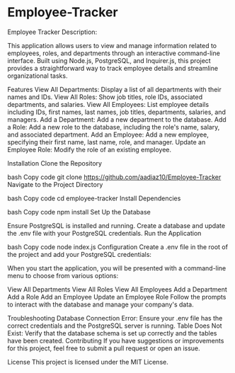 # Employee-Tracker
Employee Tracker
Description:

This application allows users to view and manage information related to employees, roles, and departments through an interactive command-line interface. Built using Node.js, PostgreSQL, and Inquirer.js, this project provides a straightforward way to track employee details and streamline organizational tasks.

Features
View All Departments: Display a list of all departments with their names and IDs.
View All Roles: Show job titles, role IDs, associated departments, and salaries.
View All Employees: List employee details including IDs, first names, last names, job titles, departments, salaries, and managers.
Add a Department: Add a new department to the database.
Add a Role: Add a new role to the database, including the role's name, salary, and associated department.
Add an Employee: Add a new employee, specifying their first name, last name, role, and manager.
Update an Employee Role: Modify the role of an existing employee.

Installation
Clone the Repository

bash
Copy code
git clone https://github.com/aadiaz10/Employee-Tracker
Navigate to the Project Directory

bash
Copy code
cd employee-tracker
Install Dependencies

bash Copy code
npm install
Set Up the Database

Ensure PostgreSQL is installed and running.
Create a database and update the .env file with your PostgreSQL credentials.
Run the Application

bash
Copy code
node index.js
Configuration
Create a .env file in the root of the project and add your PostgreSQL credentials:


When you start the application, you will be presented with a command-line menu to choose from various options:

View All Departments
View All Roles
View All Employees
Add a Department
Add a Role
Add an Employee
Update an Employee Role
Follow the prompts to interact with the database and manage your company's data.

Troubleshooting
Database Connection Error: Ensure your .env file has the correct credentials and the PostgreSQL server is running.
Table Does Not Exist: Verify that the database schema is set up correctly and the tables have been created.
Contributing
If you have suggestions or improvements for this project, feel free to submit a pull request or open an issue.

License
This project is licensed under the MIT License.
